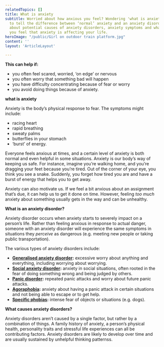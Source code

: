 ```yaml
---
relatedTopics: []
title: What is anxiety
subtitle: Worried about how anxious you feel? Wondering 'what is anxiety'? Learn how
  to tell the difference between ‘normal’ anxiety and an anxiety disorder. Find out
  about potential causes of anxiety disorders, anxiety symptoms and what to do if
  you feel that anxiety is affecting your life.
heroImage: "/public/Girl on outdoor train platform.jpg"
content: ''
layout: 'ArticleLayout'

---
```

**This can help if:**

* you often feel scared, worried, ‘on edge’ or nervous
* you often worry that something bad will happen
* you have difficulty concentrating because of fear or worry
* you avoid doing things because of anxiety.

**what is anxiety**

Anxiety is the body’s physical response to fear. The symptoms might include:

* racing heart
* rapid breathing
* sweaty palms
* butterflies in your stomach
* ‘burst’ of energy.

Everyone feels anxious at times, and a certain level of anxiety is both normal and even helpful in some situations. Anxiety is our body’s way of keeping us safe. For instance, imagine you’re walking home, and you’re dragging your feet because you’re tired. Out of the corner of your eye, you think you see a snake. Suddenly, you forget how tired you are and have a burst of energy that helps you to get away.

Anxiety can also motivate us. If we feel a bit anxious about an assignment that’s due, it can help us to get it done on time. However, feeling _too much_ anxiety about something usually gets in the way and can be unhealthy.

**What is an anxiety disorder?**

Anxiety disorder occurs when anxiety starts to severely impact on a person’s life. Rather than feeling anxious in response to actual danger, someone with an anxiety disorder will experience the same symptoms in situations they _perceive_ as dangerous (e.g. meeting new people or taking public transportation).

The various types of anxiety disorders include:

* [**Generalised anxiety disorder**](https://au.reachout.com/articles/generalised-anxiety-disorder)**:** excessive worry about anything and everything, including worrying about worrying.
* [**Social anxiety disorder**](https://au.reachout.com/articles/social-anxiety-disorder)**:** anxiety in social situations, often rooted in the fear of doing something wrong and being judged by others.
* [**Panic disorder**](https://au.reachout.com/articles/what-are-panic-attacks)**:** repeated panic attacks and worry about future panic attacks.
* [**Agoraphobia**](https://au.reachout.com/articles/what-is-agoraphobia)**:** anxiety about having a panic attack in certain situations and not being able to escape or to get help.
* [**Specific phobias**](https://au.reachout.com/articles/how-to-tell-if-you-have-a-phobia)**:** intense fear of objects or situations (e.g. dogs).

**What causes anxiety disorders?**

Anxiety disorders aren’t caused by a single factor, but rather by a combination of things. A family history of anxiety, a person’s physical health, personality traits and stressful life experiences can all be contributing factors. Anxiety disorders are likely to develop over time and are usually sustained by unhelpful thinking patternss.